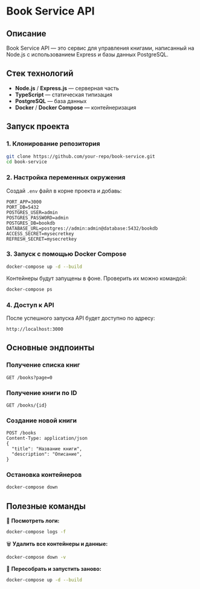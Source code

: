 # Book Service API

## Описание
Book Service API — это сервис для управления книгами, написанный на Node.js с использованием Express и базы данных PostgreSQL.

## Стек технологий
- **Node.js** / **Express.js** — серверная часть
- **TypeScript** — статическая типизация
- **PostgreSQL** — база данных
- **Docker** / **Docker Compose** — контейнеризация

## Запуск проекта

### 1. Клонирование репозитория
```sh
git clone https://github.com/your-repo/book-service.git
cd book-service
```

### 2. Настройка переменных окружения
Создай `.env` файл в корне проекта и добавь:
```env
PORT_APP=3000
PORT_DB=5432
POSTGRES_USER=admin
POSTGRES_PASSWORD=admin
POSTGRES_DB=bookdb
DATABASE_URL=postgres://admin:admin@database:5432/bookdb
ACCESS_SECRET=mysecretkey
REFRESH_SECRET=mysecretkey
```

### 3. Запуск с помощью Docker Compose
```sh
docker-compose up -d --build
```

Контейнеры будут запущены в фоне. Проверить их можно командой:
```sh
docker-compose ps
```

### 4. Доступ к API
После успешного запуска API будет доступно по адресу:
```
http://localhost:3000
```

## Основные эндпоинты

### Получение списка книг
```http
GET /books?page=0
```

### Получение книги по ID
```http
GET /books/{id}
```

### Создание новой книги
```http
POST /books
Content-Type: application/json
{
  "title": "Название книги",
  "description": "Описание",
}
```

### Остановка контейнеров
```sh
docker-compose down
```

## Полезные команды

📜 **Посмотреть логи:**
```sh
docker-compose logs -f
```

🗑 **Удалить все контейнеры и данные:**
```sh
docker-compose down -v
```

🚀 **Пересобрать и запустить заново:**
```sh
docker-compose up -d --build
```


